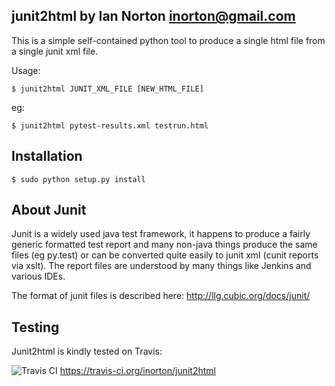 junit2html by Ian Norton <inorton@gmail.com>
-------------------------------------------------------------

This is a simple self-contained python tool to
produce a single html file from a single junit xml file.

Usage:

```
$ junit2html JUNIT_XML_FILE [NEW_HTML_FILE]
```

eg:

```
$ junit2html pytest-results.xml testrun.html
```

Installation
------------
```
$ sudo python setup.py install
```

About Junit
-----------

Junit is a widely used java test framework, it happens to produce a fairly
generic formatted test report and many non-java things produce the same files
(eg py.test) or can be converted quite easily to junit xml (cunit reports via 
xslt). The report files are understood by many things like Jenkins and various
 IDEs.

The format of junit files is described here: http://llg.cubic.org/docs/junit/

Testing
-------

Junit2html is kindly tested on Travis:

![Travis CI](https://travis-ci.org/inorton/junit2html.svg?branch=master)
https://travis-ci.org/inorton/junit2html 


